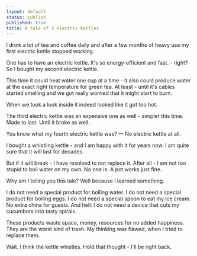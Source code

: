 ```yaml
---
layout: default
status: publish
published: true
title: A tale of 3 electric kettles
---
```

I drink a lot of tea and coffee daily and after a few months of heavy use my first electric kettle stopped working.

One has to have an electric kettle. It's so energy-efficient and fast. - right? So I bought my second electric kettle.

This time it could heat water one cup at a time - it also could produce water at the exact right temperature for green tea. At least - until it's cables started smelling and we got really worried that it might start to burn.

When we took a look inside it indeed looked like it got too hot.

The third electric kettle was an expensive one as well - simpler this time. Made to last. Until it broke as well.

You know what my fourth electric kettle was? — No electric kettle at all.

I bought a whistling kettle - and I am happy with it for years now. I am quite sure that it will last for decades.

But if it will break - I have resolved to not replace it. After all - I am not too stupid to boil water on my own. No one is. A pot works just fine.

Why am I telling you this tale? Well because I learned something.

I do not need a special product for boiling water. I do not need a special product for boiling eggs. I do not need a special spoon to eat my ice cream. No extra china for guests. And hell: I do not need a device that cuts my cucumbers into tasty spirals.

These products waste space, money, resources for no added happiness. They are the worst kind of trash. My thinking was flawed, when I tried to replace them.

Wait. I think the kettle whistles. Hold that thought - I'll be right back.